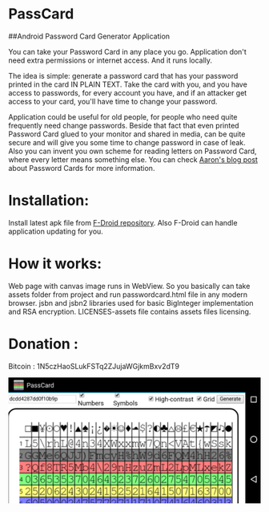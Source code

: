 PassCard
================

##Android Password Card Generator Application

You can take your Password Card in any place you go. Application don't need extra permissions or internet access. And it runs locally.  

The idea is simple: generate a password card that has your password printed in the card IN PLAIN TEXT. Take the card with you, and you have access to passwords, for every account you have, and if an attacker get access to your card, you'll have time to change your password.

Application could be useful for old people, for people who need quite frequently need change passwords. Beside that fact that even printed Password Card glued to your monitor and shared in media, can be quite secure and will give you some time to change password in case of leak. Also you can invent you own scheme for reading letters on Password Card, where every letter means something else. You can check [Aaron's blog post](https://pthree.org/2010/09/21/password-cards/) about Password Cards for more information.

# Installation:  
Install latest apk file from [F-Droid repository](https://f-droid.org/repository/browse/?fdfilter=Passcard&fdid=com.passcard ). Also F-Droid can handle application updating for you.


# How it works:  
Web page with canvas image runs in WebView. So you basically can take assets folder from project and run passwordcard.html file in any modern browser. jsbn and jsbn2 libraries used for basic BigInteger implementation and RSA encryption. LICENSES-assets file contains assets files licensing.

# Donation :  
Bitcoin : 1N5czHaoSLukFSTq2ZJujaWGjkmBxv2dT9

![alt tag](https://raw.githubusercontent.com/cryptofuture/PassCard/master/passcard.png)


